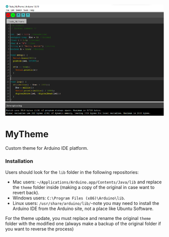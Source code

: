 ![screenshot](https://raw.githubusercontent.com/Carlos9852/MyTheme/master/Theme.png)

# MyTheme

Custom theme for Arduino IDE platform.

### Installation
Users should look for the `lib` folder in the following repositories:
* Mac users: `~/Applications/Arduino.app/Contents/Java/lib` and replace the `theme` folder inside (making a copy of the original in case want to revert back).  
* Windows users: `C:\Program Files (x86)\Arduino\lib`.  
* Linux users: `/usr/share/arduino/lib/`-note you may need to install the Arduino IDE from the Arduino site, not a place like Ubuntu Software.

For the theme update, you must replace and rename the original `theme` folder with the modified one (always make a backup of the original folder if you want to reverse the process)
